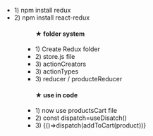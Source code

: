 <ul>
<li>1) npm install redux </li>
<li>2) npm install react-redux</li>
<ul>


<ul>
<h4> ★ folder system</h4>
<li> 1) Create Redux folder </li> 
<li> 2) store.js file </li>
<li> 3) actionCreators </li>
<li> 3) actionTypes  </li>
<li> 3) reducer / producteReducer  </li>
</ul>



<ul>
<h4> ★ use in code </h4>
<li>1) now use productsCart file</li>
<li>2) const dispatch=useDisatch()</li>
<li>3) {()=>dispatch(addToCart(product))}</li>
</ul>
